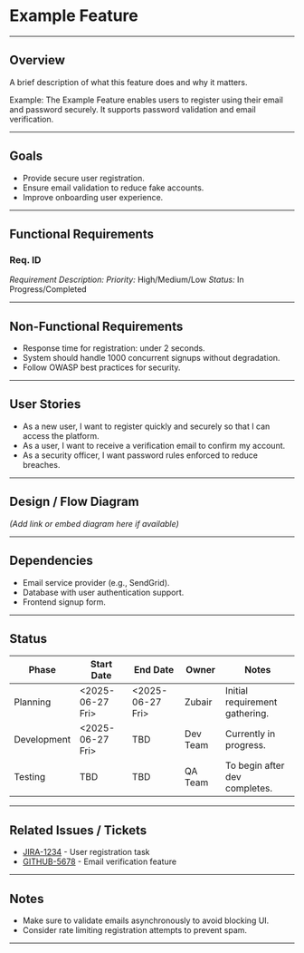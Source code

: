 <!--
START OF: example-feature.md
Purpose: Document the details and requirements of the Example Feature.
Update Frequency: Update whenever the feature’s scope, requirements, or status changes.
Location: docs/feat/example-feature.md
-->

# Example Feature

---

## Overview

A brief description of what this feature does and why it matters.

Example:
The Example Feature enables users to register using their email and password securely. It supports password validation and email verification.

---

## Goals

- Provide secure user registration.
- Ensure email validation to reduce fake accounts.
- Improve onboarding user experience.

---

## Functional Requirements

### Req. ID

_Requirement Description:_
_Priority:_ High/Medium/Low
_Status:_ In Progress/Completed

---

## Non-Functional Requirements

- Response time for registration: under 2 seconds.
- System should handle 1000 concurrent signups without degradation.
- Follow OWASP best practices for security.

---

## User Stories

- As a new user, I want to register quickly and securely so that I can access the platform.
- As a user, I want to receive a verification email to confirm my account.
- As a security officer, I want password rules enforced to reduce breaches.

---

## Design / Flow Diagram

*(Add link or embed diagram here if available)*

---

## Dependencies

- Email service provider (e.g., SendGrid).
- Database with user authentication support.
- Frontend signup form.

---

## Status

| Phase       | Start Date       | End Date         | Owner    | Notes                          |
|-------------|------------------|------------------|----------|--------------------------------|
| Planning    | <2025-06-27 Fri> | <2025-06-27 Fri> | Zubair   | Initial requirement gathering. |
| Development | <2025-06-27 Fri> | TBD              | Dev Team | Currently in progress.         |
| Testing     | TBD              | TBD              | QA Team  | To begin after dev completes.  |

---

## Related Issues / Tickets

- [JIRA-1234](https://jira.example.com/browse/JIRA-1234) - User registration task
- [GITHUB-5678](https://github.com/org/repo/issues/5678) - Email verification feature

---

## Notes

- Make sure to validate emails asynchronously to avoid blocking UI.
- Consider rate limiting registration attempts to prevent spam.

---

<!-- END OF: example-feature.md -->
